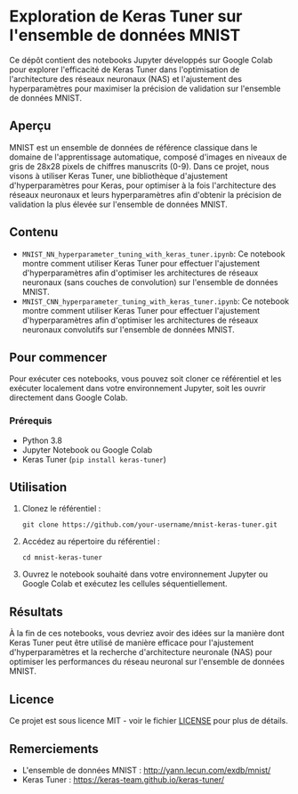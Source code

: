 # Exploration de Keras Tuner sur l'ensemble de données MNIST

Ce dépôt contient des notebooks Jupyter développés sur Google Colab pour explorer l'efficacité de Keras Tuner dans l'optimisation de l'architecture des réseaux neuronaux (NAS) et l'ajustement des hyperparamètres pour maximiser la précision de validation sur l'ensemble de données MNIST.

## Aperçu

MNIST est un ensemble de données de référence classique dans le domaine de l'apprentissage automatique, composé d'images en niveaux de gris de 28x28 pixels de chiffres manuscrits (0-9). Dans ce projet, nous visons à utiliser Keras Tuner, une bibliothèque d'ajustement d'hyperparamètres pour Keras, pour optimiser à la fois l'architecture des réseaux neuronaux et leurs hyperparamètres afin d'obtenir la précision de validation la plus élevée sur l'ensemble de données MNIST.

## Contenu

- `MNIST_NN_hyperparameter_tuning_with_keras_tuner.ipynb`: Ce notebook montre comment utiliser Keras Tuner pour effectuer l'ajustement d'hyperparamètres afin d'optimiser les architectures de réseaux neuronaux (sans couches de convolution) sur l'ensemble de données MNIST.
- `MNIST_CNN_hyperparameter_tuning_with_keras_tuner.ipynb`: Ce notebook montre comment utiliser Keras Tuner pour effectuer l'ajustement d'hyperparamètres afin d'optimiser les architectures de réseaux neuronaux convolutifs sur l'ensemble de données MNIST.

## Pour commencer

Pour exécuter ces notebooks, vous pouvez soit cloner ce référentiel et les exécuter localement dans votre environnement Jupyter, soit les ouvrir directement dans Google Colab.

### Prérequis

- Python 3.8
- Jupyter Notebook ou Google Colab
- Keras Tuner (`pip install keras-tuner`)

## Utilisation

1. Clonez le référentiel :

    ```
    git clone https://github.com/your-username/mnist-keras-tuner.git
    ```

2. Accédez au répertoire du référentiel :

    ```
    cd mnist-keras-tuner
    ```

3. Ouvrez le notebook souhaité dans votre environnement Jupyter ou Google Colab et exécutez les cellules séquentiellement.

## Résultats

À la fin de ces notebooks, vous devriez avoir des idées sur la manière dont Keras Tuner peut être utilisé de manière efficace pour l'ajustement d'hyperparamètres et la recherche d'architecture neuronale (NAS) pour optimiser les performances du réseau neuronal sur l'ensemble de données MNIST.

## Licence

Ce projet est sous licence MIT - voir le fichier [LICENSE](LICENSE) pour plus de détails.

## Remerciements

- L'ensemble de données MNIST : http://yann.lecun.com/exdb/mnist/
- Keras Tuner : https://keras-team.github.io/keras-tuner/
